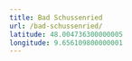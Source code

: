 ```yaml
---
title: Bad Schussenried
url: /bad-schussenried/
latitude: 48.004736300000005
longitude: 9.656109800000001
---
```

